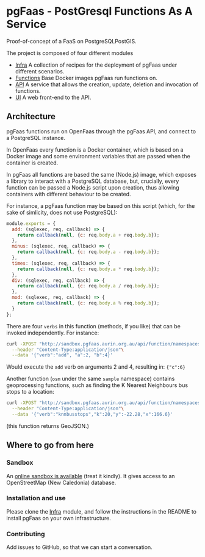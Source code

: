 # pgFaas - PostGresql Functions As A Service

Proof-of-concept of a FaaS on PostgreSQLPostGIS.  

The project is composed of four different modules   

* [Infra](https://github.com/AURIN/pgFaas-infra) A collection of recipes for the deployment of pgFaas under different scenarios.
* [Functions](https://github.com/AURIN/pgFaas-functions) Base Docker images pgFaas run functions on. 
* [API](https://github.com/AURIN/pgFaas-api) A service that allows the creation, update, deletion and invocation of functions.
* [UI](https://github.com/AURIN/pgFaas-ui) A web front-end to the API. 


## Architecture

pgFaas functions run on OpenFaas through the pgFaas API, and connect to a PostgreSQL instance.

In OpenFaas every function is a Docker container, which is based on a Docker image and some environment variables
that are passed when the container is created.

In pgFaas all functions are based the same (Node.js) image, which exposes a library to interact with a PostgreSQL
database, but, crucially, every function can be passed a Node.js script upon creation, thus allowing
containers with different behaviour to be created.

For instance, a pgFaas function may be based on this script (which, for the sake of simlicity, does
not use PostgreSQL):
```javascript
module.exports = {
  add: (sqlexec, req, callback) => {
    return callback(null, {c: req.body.a + req.body.b});
  },
  minus: (sqlexec, req, callback) => {
    return callback(null, {c: req.body.a - req.body.b});
  },
  times: (sqlexec, req, callback) => {
    return callback(null, {c: req.body.a * req.body.b});
  },
  div: (sqlexec, req, callback) => {
    return callback(null, {c: req.body.a / req.body.b});
  },
  mod: (sqlexec, req, callback) => {
    return callback(null, {c: req.body.a % req.body.b});
  }
};
```

There are four `verbs` in this function (methods, if you like) that can be invoked independently.
For instance:
```bash
curl -XPOST "http://sandbox.pgfaas.aurin.org.au/api/function/namespaces/sample/math"\
  --header "Content-Type:application/json"\
  --data '{"verb":"add", "a":2, "b":4}'
``` 

Would execute the `add` verb on arguments 2 and 4, resulting in:
`{"c":6}`


Another function (`osm` under the same `sample` namespace) contains geoprocessing functions, such as finding the K Nearest Neighbours bus stops to a location:
```bash
curl -XPOST "http://sandbox.pgfaas.aurin.org.au/api/function/namespaces/sample/osm"\
  --header "Content-Type:application/json"\
  --data '{"verb":"knnbusstops","k":20,"y":-22.28,"x":166.6}'
``` 
(this function returns GeoJSON.)


## Where to go from here

### Sandbox

An [online sandbox is available](http://sandbox.pgfaas.aurin.org.au/ui/) (treat it kindly). It gives access to an OpenStreetMap (New Caledonia) database.   


### Installation and use

Please clone the [Infra](https://github.com/AURIN/pgFaas-infra) module, and follow the instructions in the README to install pgFaas on your own infrastructure.


### Contributing

Add issues to GitHub, so that we can start a conversation.   

